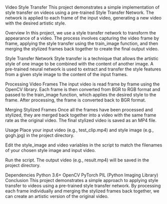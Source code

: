 Video Style Transfer
This project demonstrates a simple implementation of style transfer on videos using a pre-trained Style Transfer Network. The network is applied to each frame of the input video, generating a new video with the desired artistic style.

Overview
In this project, we use a style transfer network to transform the appearance of a video. The process involves capturing the video frame by frame, applying the style transfer using the train_image function, and then merging the stylized frames back together to create the final output video.

Style Transfer Network
Style transfer is a technique that allows the artistic style of one image to be combined with the content of another image. A pre-trained neural network is used to extract and transfer the style features from a given style image to the content of the input frames.

Processing Video Frames
The input video is read frame by frame using the OpenCV library. Each frame is then converted from BGR to RGB format and passed to the train_image function, which applies the desired style to the frame. After processing, the frame is converted back to BGR format.

Merging Stylized Frames
Once all the frames have been processed and stylized, they are merged back together into a video with the same frame rate as the original video. The final stylized video is saved as an MP4 file.

Usage
Place your input video (e.g., test_clip.mp4) and style image (e.g., gogh.jpg) in the project directory.

Edit the style_image and video variables in the script to match the filenames of your chosen style image and input video.

Run the script. The output video (e.g., result.mp4) will be saved in the project directory.

Dependencies
Python 3.6+
OpenCV
PyTorch
PIL (Python Imaging Library)
Conclusion
This project demonstrates a simple approach to applying style transfer to videos using a pre-trained style transfer network. By processing each frame individually and merging the stylized frames back together, we can create an artistic version of the original video.